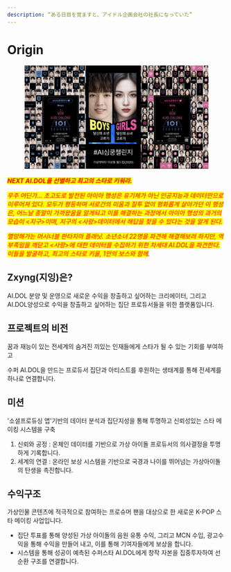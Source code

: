 ```yaml
---
description: “ある日目を覚ますと、アイドル企画会社の社長になっていた”
---
```


# Origin



<figure><img src="../../.gitbook/assets/image (10).png" alt=""><figcaption></figcaption></figure>

_<mark style="color:red;">**NEXT AI.DOL을 선별하고 최고의 스타로 키워라.**</mark>_&#x20;

_<mark style="color:red;">우주 어딘가… 초고도로 발전된 아이아 행성은 유기체가 아닌 인공지능과 데이터만으로 이루어져 있다. 모두가 평등하며 서로간의 미움과 질투 없이 평화롭게 살아가던 이 행성은, 어느날 종말이 가까왔움을 알게되고 이를 해결하는 과정에서 아이아 행성의 과거의 모습이 <지구>이며, 지구의 <사랑>데이터에서 해답을 찾을 수 있다는 것을 알게 된다.</mark>_

_<mark style="color:red;">멸망해가는 머시너블 판타지아 플래닛. 소년소녀 22명을 파견해 해결해보려 하지만, 역부족임을 깨닫고 <사랑>에 대한 데이터를 수집하기 위한 차세대 AI.DOL을 파견한다. 이들을 발굴하고, 최고의 스타로 키울, 1만의 보스와 함께</mark>._

## Zxyng(지잉)은?

AI.DOL 분양 및 운영으로 새로운 수익을 창출하고 싶어하는 크리에이터, 그리고 AI.DOL양성으로 수익을 창출하고 싶어하는  집단 프로듀서들을 위한 플랫폼입니다.

## 프로젝트의 비전

꿈과 재능이 있는 전세계의 숨겨진 끼있는 인재들에게 스타가 될 수 있는 기회를 부여하고

수퍼 AI.DOL을 만드는 프로듀서 집단과 아티스트를 후원하는 생태계를 통해 전세계를 하나로 연결합니다.

## 미션

'소셜프로듀싱 앱'기반의 데이터 분석과 집단지성을 통해 투명하고 신뢰성있는 스타 메이킹 시스템을 구축

1. 신뢰와 공정 : 온체인 데이터를 기반으로 가상 아이돌 프로듀서의 의사결정을 투명하게 기록합니다. &#x20;
2. 세계의 연결 : 온라인 보상 시스템을 기반으로 국경과 나이를 뛰어넘는 가상아이돌의 탄생을 촉진합니다.

## 수익구조

가상인물 콘텐츠에 적극적으로 참여하는 프로슈머 팬을 대상으로 한 새로운 K-POP 스타 메이킹 사업입니다.&#x20;

* 집단 투표를 통해 양성된 가상 아이돌의 음원 유통 수익, 그리고 MCN 수입, 광고수익을 통해 수익을 만들어 내고, 이를 통해 기여자들에게 보상을 합니다.&#x20;
* 시스템을 통해 성공이 예측된 수퍼스타 AI.DOL에게 창작 자본을 집중투자하여 선순환 구조를 연결합니다.

